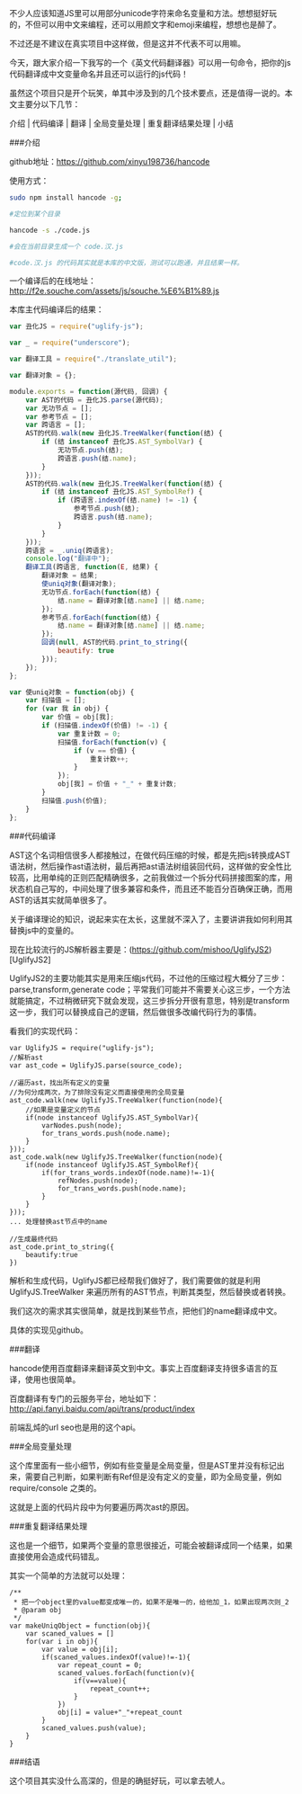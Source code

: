 
不少人应该知道JS里可以用部分unicode字符来命名变量和方法。想想挺好玩的，不但可以用中文来编程，还可以用颜文字和emoji来编程，想想也是醉了。

不过还是不建议在真实项目中这样做，但是这并不代表不可以用嘛。

今天，跟大家介绍一下我写的一个《英文代码翻译器》可以用一句命令，把你的js代码翻译成中文变量命名并且还可以运行的js代码！

虽然这个项目只是开个玩笑，单其中涉及到的几个技术要点，还是值得一说的。本文主要分以下几节：

介绍 | 代码编译 | 翻译 | 全局变量处理 | 重复翻译结果处理 | 小结

###介绍

github地址：https://github.com/xinyu198736/hancode

使用方式：

```bash
sudo npm install hancode -g;

#定位到某个目录

hancode -s ./code.js

#会在当前目录生成一个 code.汉.js

#code.汉.js 的代码其实就是本库的中文版，测试可以跑通，并且结果一样。

```

一个编译后的在线地址：http://f2e.souche.com/assets/js/souche.%E6%B1%89.js

本库主代码编译后的结果：

```javascript
var 丑化JS = require("uglify-js");

var _ = require("underscore");

var 翻译工具 = require("./translate_util");

var 翻译对象 = {};

module.exports = function(源代码, 回调) {
    var AST的代码 = 丑化JS.parse(源代码);
    var 无功节点 = [];
    var 参考节点 = [];
    var 跨语言 = [];
    AST的代码.walk(new 丑化JS.TreeWalker(function(结) {
        if (结 instanceof 丑化JS.AST_SymbolVar) {
            无功节点.push(结);
            跨语言.push(结.name);
        }
    }));
    AST的代码.walk(new 丑化JS.TreeWalker(function(结) {
        if (结 instanceof 丑化JS.AST_SymbolRef) {
            if (跨语言.indexOf(结.name) != -1) {
                参考节点.push(结);
                跨语言.push(结.name);
            }
        }
    }));
    跨语言 = _.uniq(跨语言);
    console.log("翻译中");
    翻译工具(跨语言, function(E, 结果) {
        翻译对象 = 结果;
        使uniq对象(翻译对象);
        无功节点.forEach(function(结) {
            结.name = 翻译对象[结.name] || 结.name;
        });
        参考节点.forEach(function(结) {
            结.name = 翻译对象[结.name] || 结.name;
        });
        回调(null, AST的代码.print_to_string({
            beautify: true
        }));
    });
};

var 使uniq对象 = function(obj) {
    var 扫描值 = [];
    for (var 我 in obj) {
        var 价值 = obj[我];
        if (扫描值.indexOf(价值) != -1) {
            var 重复计数 = 0;
            扫描值.forEach(function(v) {
                if (v == 价值) {
                    重复计数++;
                }
            });
            obj[我] = 价值 + "_" + 重复计数;
        }
        扫描值.push(价值);
    }
};
```

###代码编译

AST这个名词相信很多人都接触过，在做代码压缩的时候，都是先把js转换成AST语法树，然后操作ast语法树，最后再把ast语法树组装回代码，这样做的安全性比较高，比用单纯的正则匹配精确很多，之前我做过一个拆分代码拼接图案的库，用状态机自己写的，中间处理了很多兼容和条件，而且还不能百分百确保正确，而用AST的话其实就简单很多了。

关于编译理论的知识，说起来实在太长，这里就不深入了，主要讲讲我如何利用其替换js中的变量的。

现在比较流行的JS解析器主要是：(https://github.com/mishoo/UglifyJS2)[UglifyJS2]

UglifyJS2的主要功能其实是用来压缩js代码，不过他的压缩过程大概分了三步：parse,transform,generate code；平常我们可能并不需要关心这三步，一个方法就能搞定，不过稍微研究下就会发现，这三步拆分开很有意思，特别是transform这一步，我们可以替换成自己的逻辑，然后做很多改编代码行为的事情。

看我们的实现代码：

```
var UglifyJS = require("uglify-js");
//解析ast
var ast_code = UglifyJS.parse(source_code); 

//遍历ast，找出所有定义的变量
//为何分成两次，为了排除没有定义而直接使用的全局变量
ast_code.walk(new UglifyJS.TreeWalker(function(node){
    //如果是变量定义的节点
    if(node instanceof UglifyJS.AST_SymbolVar){
        varNodes.push(node);
        for_trans_words.push(node.name);
    }
}));
ast_code.walk(new UglifyJS.TreeWalker(function(node){
    if(node instanceof UglifyJS.AST_SymbolRef){
        if(for_trans_words.indexOf(node.name)!=-1){
            refNodes.push(node);
            for_trans_words.push(node.name);
        }
    }
}));
... 处理替换ast节点中的name

//生成最终代码
ast_code.print_to_string({
    beautify:true
})    

```

解析和生成代码，UglifyJS都已经帮我们做好了，我们需要做的就是利用 UglifyJS.TreeWalker 来遍历所有的AST节点，判断其类型，然后替换或者转换。

我们这次的需求其实很简单，就是找到某些节点，把他们的name翻译成中文。

具体的实现见github。

###翻译

hancode使用百度翻译来翻译英文到中文。事实上百度翻译支持很多语言的互译，使用也很简单。

百度翻译有专门的云服务平台，地址如下：http://api.fanyi.baidu.com/api/trans/product/index

前端乱炖的url seo也是用的这个api。

###全局变量处理

这个库里面有一些小细节，例如有些变量是全局变量，但是AST里并没有标记出来，需要自己判断，如果判断有Ref但是没有定义的变量，即为全局变量，例如 require/console 之类的。

这就是上面的代码片段中为何要遍历两次ast的原因。

###重复翻译结果处理

这也是一个细节，如果两个变量的意思很接近，可能会被翻译成同一个结果，如果直接使用会造成代码错乱。

其实一个简单的方法就可以处理：

```
/**
 * 把一个object里的value都变成唯一的，如果不是唯一的，给他加_1，如果出现两次则_2
 * @param obj
 */
var makeUniqObject = function(obj){
    var scaned_values = []
    for(var i in obj){
        var value = obj[i];
        if(scaned_values.indexOf(value)!=-1){
            var repeat_count = 0;
            scaned_values.forEach(function(v){
                if(v==value){
                    repeat_count++;
                }
            })
            obj[i] = value+"_"+repeat_count
        }
        scaned_values.push(value);
    }
}
```

###结语

这个项目其实没什么高深的，但是的确挺好玩，可以拿去唬人。

